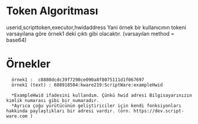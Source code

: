 # Token Algoritması
   userid,scripttoken,executor,hwidaddress
   Yani örnek bir kullanıcının tokeni varsayılana göre örnek1 deki çıktı gibi olacaktır. (varsayılan method = base64)
   
   
  
  
  
  
# Örnekler
      örnek1 :  c8880dcdc39f7290ce090a8f8075111d1f067697
      örnek1 (text) : 608918504:kware219:ScriptWare:exampleHwid 
      
      *ExampleHwid ifadesini kullandım. Çünkü hwid adresi Bilgisayarınızın kimlik numarası gibi bir numaradır.
      *Ayrıca çoğu yürütücünün geliştiriciler için kendi fonksiyonları hakkında paylaştıkları bir adresi vardır. (örn. https://dev.script-ware.com ) 
